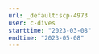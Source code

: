 ```yaml
---
url: _default:scp-4973
user: c-dives
starttime: "2023-03-08"
endtime: "2023-05-08"
---
```

<reserve />